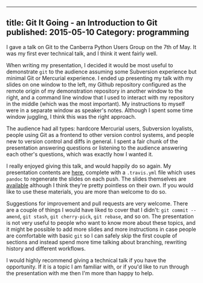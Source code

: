 --------------------------------------------------------------------------------
title: Git It Going - an Introduction to Git
published: 2015-05-10
Category: programming
--------------------------------------------------------------------------------

I gave a talk on Git to the Canberra Python Users Group on the 7th of May. It
was my first ever technical talk, and I think it went fairly well.

When writing my presentation, I decided it would be most useful to demonstrate
`git` to the audience assuming some Subversion experience but minimal Git or
Mercurial experience. I ended up presenting my talk with my slides on one
window to the left, my Github repository configured as the remote origin of my
demonstration repository in another window to the right, and a command line
window that I used to interact with my repository in the middle (which was the
most important). My instructions to myself were in a separate window as
speaker's notes. Although I spent some time window juggling, I think this was
the right approach.

The audience had all types: hardcore Mercurial users, Subversion loyalists,
people using Git as a frontend to other version control systems, and people new
to version control and diffs in general. I spent a fair chunk of the
presentation answering questions or listening to the audience answering each
other's questions, which was exactly how I wanted it.

I really enjoyed giving this talk, and would happily do so again. My
presentation contents are [here](https://github.com/vaibhavsagar/git-it-going),
complete with a `.travis.yml` file which uses `pandoc` to regenerate the slides
on each push. The slides themselves are
[available](http://www.vaibhavsagar.com/git-it-going) although I think they're
pretty pointless on their own. If you would like to use these materials, you
are more than welcome to do so.

Suggestions for improvement and pull requests are very welcome. There are a
couple of things I would have liked to cover that I didn't: `git commit
--amend`, `git stash`, `git cherry-pick`, `git rebase`, and so on. The
presentation is not very useful to people who want to know more about these
topics, and it might be possible to add more slides and more instructions in
case people are comfortable with basic `git` so I can safely skip the first
couple of sections and instead spend more time talking about branching,
rewriting history and different workflows.

I would highly recommend giving a technical talk if you have the opportunity.
If it is a topic I am familiar with, or if you'd like to run through the
presentation with me then I'm more than happy to help.
